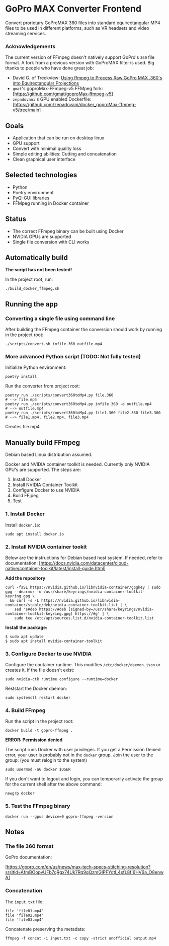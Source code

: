 # GoPro MAX Converter Frontend

Convert prorietary GoProMAX 360 files into standard equirectangular MP4 files to be used in different platforms, such as VR headsets and video streaming services.


### Acknowledgements

The current version of FFmpeg doesn't natively support GoPro's `360` file format. A fork from a previous version with GoProMAX filter is used. Big thanks to people who have done great job:

- David G. of Treckview: [Using ffmpeg to Process Raw GoPro MAX .360's into Equirectangular Projections](https://www.trekview.org/blog/using-ffmpeg-process-gopro-max-360/)
- `gmat`'s goproMax-FFmpeg-v5 FFMpeg fork:
[https://github.com/gmat/goproMax-ffmpeg-v5]
- `zepadovani`'s GPU enabled Dockerfile:
[https://github.com/zepadovani/docker_goproMax-ffmpeg-v5/tree/main]

## Goals

- Application that can be run on desktop linux
- GPU support
- Convert with minimal quality loss
- Simple editing abilities: Cutting and concatenation
- Clean graphical user interface

## Selected technologies

- Python
- Poetry environment
- PyQl GUI libraries
- FFMpeg running in Docker container

## Status

- The correct FFmpeg binary can be built using Docker
- NVIDIA GPUs are supported
- Single file conversion with CLI works

## Automatically build

**The script has not been tested!**

In the project root, run:

```
./build_docker_ffmpeg.sh
```

## Running the app

### Converting a single file using command line

After building the FFmpeg container the conversion
should work by running in the project root:

```
./scripts/convert.sh infile.360 outfile.mp4
```

### More advanced Python script (TODO: Not fully tested)

Initialize Python environment:
```
poetry install
```

Run the converter from project root:

```
poetry run ./scripts/convert360toMp4.py file.360
# --> file.mp4
poetry run ./scripts/convert360toMp4.py infile.360 -o outfile.mp4
# --> outfile.mp4
poetry run ./scripts/convert360toMp4.py file1.360 file2.360 file3.360
# --> file1.mp4, file2.mp4, file3.mp4
```

Creates file.mp4

## Manually build FFmpeg

Debian based Linux distribution assumed.

Docker and NVIDIA container toolkit is needed.
Currently only NVIDIA GPU's are supported. The
steps are:

1. Install Docker
2. Install NVIDIA Container Toolkit
3. Configure Docker to use NVIDIA
4. Build FFjpeg
5. Test


### 1. Install Docker

Install `docker.io`:

```
sudo apt install docker.io
```

### 2. Install NVIDIA container tookit

Below are the instructions for Debian based host system.
If needed, refer to documentation:
[https://docs.nvidia.com/datacenter/cloud-native/container-toolkit/latest/install-guide.html]

**Add the repository**
```
curl -fsSL https://nvidia.github.io/libnvidia-container/gpgkey | sudo gpg --dearmor -o /usr/share/keyrings/nvidia-container-toolkit-keyring.gpg \
  && curl -s -L https://nvidia.github.io/libnvidia-container/stable/deb/nvidia-container-toolkit.list | \
    sed 's#deb https://#deb [signed-by=/usr/share/keyrings/nvidia-container-toolkit-keyring.gpg] https://#g' | \
    sudo tee /etc/apt/sources.list.d/nvidia-container-toolkit.list
```

**Install the package:**

```
$ sudo apt update
$ sudo apt install nvidia-container-toolkit
```

### 3. Configure Docker to use NVIDIA

Configure the container runtime. This modifies `/etc/docker/daemon.json` or creates it, if the file doesn't exist:
```
sudo nvidia-ctk runtime configure --runtime=docker
```

Reststart the Docker daemon:
```
sudo systemctl restart docker
```

### 4. Build FFmpeg

Run the script in the project root:

```
docker build -t gopro-ffmpeg .
```

**ERROR: Permission denied**

The script runs Docker with user privileges. If you get a Permission Denied
error, your user is probably not in the `docker` group. Join the user to
the group: (you must relogin to the system)

```
sudo usermod -aG docker $USER
```

If you don't want to logout and login, you can temporarily activate
the group for the current shell after the above command:

```
newgrp docker
```

### 5. Test the FFmpeg binary

```
docker run --gpus device=0 gopro-ffmpeg -version
```

## Notes

### The file 360 format

GoPro documentation:

[https://gopro.com/en/us/news/max-tech-specs-stitching-resolution?srsltid=AfmBOopvUFb7gRgx74Uk7Rq9gQzmGIPFYdtl_4sfL8fI6HV6a_O8enwA]

### Concatenation

The `input.txt` file:
```
file 'file01.mp4'
file 'file02.mp4'
file 'file03.mp4'
```

Concatenate preserving the metadata:

```
ffmpeg -f concat -i input.txt -c copy -strict unofficial output.mp4
```
